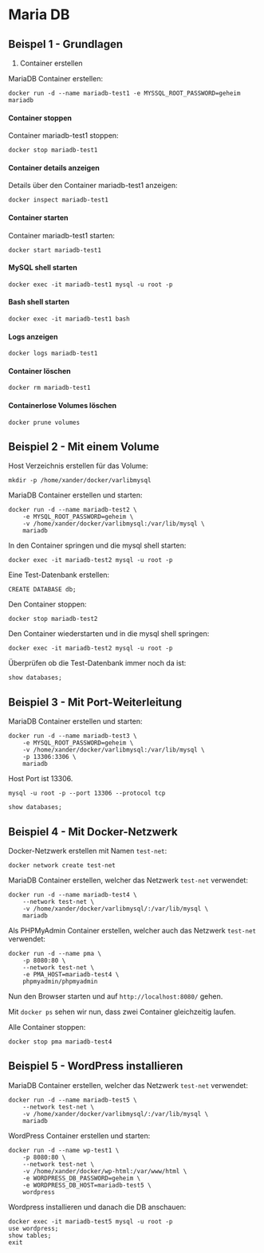 # Maria DB

## Beispel 1 - Grundlagen

1) Container erstellen

MariaDB Container erstellen:

```
docker run -d --name mariadb-test1 -e MYSSQL_ROOT_PASSWORD=geheim mariadb
```

#### Container stoppen

Container mariadb-test1 stoppen:

```
docker stop mariadb-test1
```

#### Container details anzeigen

Details über den Container mariadb-test1 anzeigen:

```
docker inspect mariadb-test1
```

#### Container starten

Container mariadb-test1 starten:

```
docker start mariadb-test1
```

#### MySQL shell starten

```
docker exec -it mariadb-test1 mysql -u root -p
```


#### Bash shell starten

```
docker exec -it mariadb-test1 bash
```

#### Logs anzeigen

```
docker logs mariadb-test1
```

#### Container löschen

```
docker rm mariadb-test1
```


#### Containerlose Volumes löschen

```
docker prune volumes
```

## Beispiel 2 - Mit einem Volume

Host Verzeichnis erstellen für das Volume:

``` 
mkdir -p /home/xander/docker/varlibmysql
```

MariaDB Container erstellen und starten:

```
docker run -d --name mariadb-test2 \
    -e MYSQL_ROOT_PASSWORD=geheim \
    -v /home/xander/docker/varlibmysql:/var/lib/mysql \
    mariadb
```

In den Container springen und die mysql shell starten:

```
docker exec -it mariadb-test2 mysql -u root -p
```

Eine Test-Datenbank erstellen:

``` 
CREATE DATABASE db;
```


Den Container stoppen:

```
docker stop mariadb-test2
```


Den Container wiederstarten und in die mysql shell springen:

``` 
docker exec -it mariadb-test2 mysql -u root -p
```

Überprüfen ob die Test-Datenbank immer noch da ist:

``` 
show databases;
```

## Beispiel 3 - Mit Port-Weiterleitung

MariaDB Container erstellen und starten:

```
docker run -d --name mariadb-test3 \
    -e MYSQL_ROOT_PASSWORD=geheim \
    -v /home/xander/docker/varlibmysql:/var/lib/mysql \
    -p 13306:3306 \
    mariadb
```

Host Port ist 13306.

``` 
mysql -u root -p --port 13306 --protocol tcp
```

``` 
show databases;
```

## Beispiel 4 - Mit Docker-Netzwerk

Docker-Netzwerk erstellen mit Namen `test-net`:

``` 
docker network create test-net
```

MariaDB Container erstellen, welcher das Netzwerk `test-net` verwendet:

``` 
docker run -d --name mariadb-test4 \
    --network test-net \
    -v /home/xander/docker/varlibmysql/:/var/lib/mysql \
    mariadb

```

Als PHPMyAdmin Container erstellen, welcher auch das Netzwerk `test-net` verwendet:

``` 
docker run -d --name pma \
    -p 8080:80 \
    --network test-net \
    -e PMA_HOST=mariadb-test4 \
    phpmyadmin/phpmyadmin
```

Nun den Browser starten und auf `http://localhost:8080/` gehen.

Mit `docker ps` sehen wir nun, dass zwei Container gleichzeitig laufen.

Alle Container stoppen:

``` 
docker stop pma mariadb-test4
```

## Beispiel 5 - WordPress installieren

MariaDB Container erstellen, welcher das Netzwerk `test-net` verwendet:

``` 
docker run -d --name mariadb-test5 \
    --network test-net \
    -v /home/xander/docker/varlibmysql/:/var/lib/mysql \
    mariadb

```

WordPress Container erstellen und starten:

``` 
docker run -d --name wp-test1 \
    -p 8080:80 \
    --network test-net \
    -v /home/xander/docker/wp-html:/var/www/html \
    -e WORDPRESS_DB_PASSWORD=geheim \
    -e WORDPRESS_DB_HOST=mariadb-test5 \
    wordpress
```


Wordpress installieren und danach die DB anschauen:

``` 
docker exec -it mariadb-test5 mysql -u root -p
use wordpress;
show tables;
exit
```


